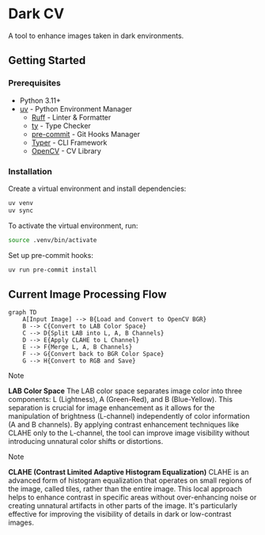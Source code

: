 # Dark CV

A tool to enhance images taken in dark environments.

## Getting Started

### Prerequisites

- Python 3.11+
- [uv](https://github.com/astral-sh/uv) - Python Environment Manager
  - [Ruff](https://github.com/astral-sh/ruff) - Linter & Formatter
  - [ty](https://github.com/davidvujic/ty) - Type Checker
  - [pre-commit](https://pre-commit.com) - Git Hooks Manager
  - [Typer](https://typer.tiangolo.com) - CLI Framework
  - [OpenCV](https://opencv.org) - CV Library

### Installation

Create a virtual environment and install dependencies:

```bash
uv venv
uv sync
```

To activate the virtual environment, run:

```bash
source .venv/bin/activate
```

Set up pre-commit hooks:

```bash
uv run pre-commit install
```

## Current Image Processing Flow

```mermaid
graph TD
    A[Input Image] --> B{Load and Convert to OpenCV BGR}
    B --> C{Convert to LAB Color Space}
    C --> D{Split LAB into L, A, B Channels}
    D --> E{Apply CLAHE to L Channel}
    E --> F{Merge L, A, B Channels}
    F --> G{Convert back to BGR Color Space}
    G --> H{Convert to RGB and Save}
```

> [!NOTE]
> **LAB Color Space**
> The LAB color space separates image color into three components: L (Lightness), A (Green-Red), and B (Blue-Yellow).
> This separation is crucial for image enhancement as it allows for the manipulation of brightness (L-channel) independently of color information (A and B channels).
> By applying contrast enhancement techniques like CLAHE only to the L-channel, the tool can improve image visibility without introducing unnatural color shifts or distortions.

> [!NOTE]
> **CLAHE (Contrast Limited Adaptive Histogram Equalization)**
> CLAHE is an advanced form of histogram equalization that operates on small regions of the image, called tiles, rather than the entire image.
> This local approach helps to enhance contrast in specific areas without over-enhancing noise or creating unnatural artifacts in other parts of the image.
> It's particularly effective for improving the visibility of details in dark or low-contrast images.
